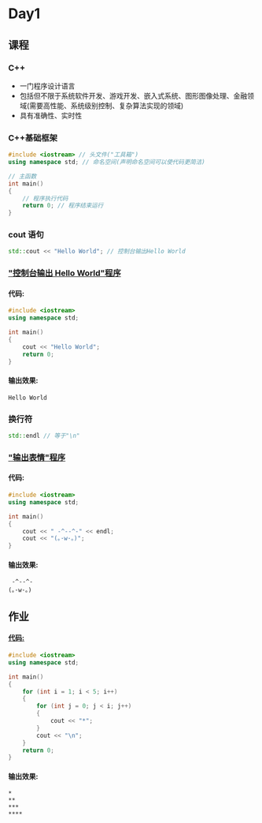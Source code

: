 # Day1

## 课程

### C++

- 一门程序设计语言
- 包括但不限于系统软件开发、游戏开发、嵌入式系统、图形图像处理、金融领域(需要高性能、系统级别控制、复杂算法实现的领域)
- 具有准确性、实时性

### C++基础框架

```cpp
#include <iostream> // 头文件("工具箱")
using namespace std; // 命名空间(声明命名空间可以使代码更简洁)

// 主函数
int main()
{
	// 程序执行代码
	return 0; // 程序结束运行
}
```

### cout 语句

```cpp
std::cout << "Hello World"; // 控制台输出Hello World
```

### ["控制台输出 Hello World"程序](helloworld.cpp)

#### 代码:

```cpp
#include <iostream>
using namespace std;

int main()
{
	cout << "Hello World";
	return 0;
}
```

#### 输出效果:

```
Hello World
```

### 换行符

```cpp
std::endl // 等于"\n"
```

### ["输出表情"程序](emoji.cpp)

#### 代码:

```cpp
#include <iostream>
using namespace std;

int main()
{
	cout << " -^--^-" << endl;
	cout << "(。·w·。)";
}
```

#### 输出效果:

```
 -^--^-
(。·w·。)
```

## 作业

#### [代码:](homework.cpp)

```cpp
#include <iostream>
using namespace std;

int main()
{
	for (int i = 1; i < 5; i++)
	{
		for (int j = 0; j < i; j++)
		{
			cout << "*";
		}
		cout << "\n";
	}
	return 0;
}
```

#### 输出效果:

```
*
**
***
****
```

